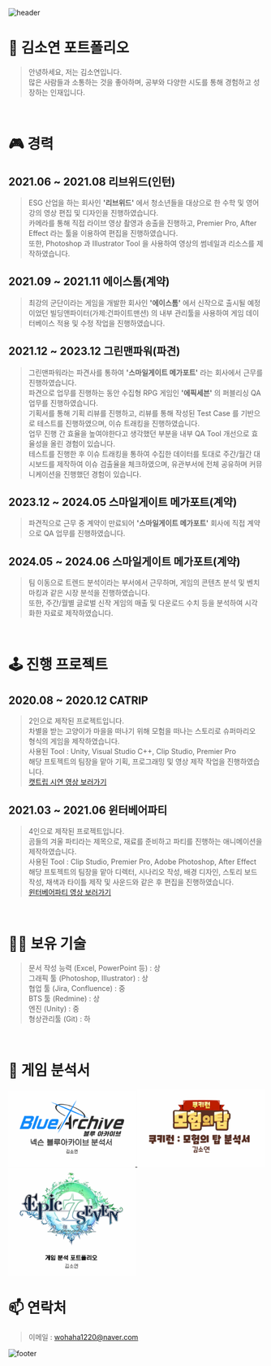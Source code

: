 ![header](https://capsule-render.vercel.app/api?type=waving&height=200&color=gradient&text=So%20Yeon%20%20Kim&reversal=false&textBg=false&fontColor=ffffff&fontSize=50&fontAlign=50&animation=fadeIn&descSize=20&descAlignY=29&fontAlignY=40)

# 📖 김소연 포트폴리오
> 안녕하세요, 저는 김소연입니다.
> <br>
> 많은 사람들과 소통하는 것을 좋아하며, 공부와 다양한 시도를 통해 경험하고 성장하는 인재입니다.
</br>

# 🎮 경력
## 2021.06 ~ 2021.08 리브위드(인턴)</br>
> ESG 산업을 하는 회사인 **'리브위드'** 에서 청소년들을 대상으로 한 수학 및 영어 강의 영상 편집 및 디자인을 진행하였습니다.
> <br>
> 카메라를 통해 직접 라이브 영상 촬영과 송출을 진행하고, Premier Pro, After Effect 라는 툴을 이용하여 편집을 진행하였습니다.
> <br>
> 또한, Photoshop 과 Illustrator Tool 을 사용하여 영상의 썸네일과 리소스를 제작하였습니다.

## 2021.09 ~ 2021.11 에이스톰(계약)</br>
> 최강의 군단이라는 게임을 개발한 회사인 **'에이스톰'** 에서 신작으로 출시될 예정이었던 빌딩앤파이터(가제:건파이트맨션) 의 내부 관리툴을 사용하여 게임 데이터베이스 적용 및 수정 작업을 진행하였습니다.
> <br>

## 2021.12 ~ 2023.12 그린맨파워(파견)</br>
> 그린맨파워라는 파견사를 통하여 **'스마일게이트 메가포트'** 라는 회사에서 근무를 진행하였습니다.
> <br>
> 파견으로 업무를 진행하는 동안 수집형 RPG 게임인 **'에픽세븐'** 의 퍼블리싱 QA 업무를 진행하였습니다.
> <br>
> 기획서를 통해 기획 리뷰를 진행하고, 리뷰를 통해 작성된 Test Case 를 기반으로 테스트를 진행하였으며, 이슈 트래킹을 진행하였습니다.
> <br>
> 업무 진행 간 효율을 높여야한다고 생각했던 부분을 내부 QA Tool 개선으로 효율성을 올린 경험이 있습니다.
> <br>
> 테스트를 진행한 후 이슈 트래킹을 통하여 수집한 데이터를 토대로 주간/월간 대시보드를 제작하여 이슈 검출율을 체크하였으며, 유관부서에 전체 공유하며 커뮤니케이션을 진행했던 경험이 있습니다.

## 2023.12 ~ 2024.05 스마일게이트 메가포트(계약)</br>
> 파견직으로 근무 중 계약이 만료되어 **'스마일게이트 메가포트'** 회사에 직접 계약으로 QA 업무를 진행하였습니다.
> <br>

## 2024.05 ~ 2024.06 스마일게이트 메가포트(계약)</br>
> 팀 이동으로 트렌드 분석이라는 부서에서 근무하며, 게임의 콘텐츠 분석 및 벤치 마킹과 같은 시장 분석을 진행하였습니다.
> <br>
> 또한, 주간/월별 글로벌 신작 게임의 매출 및 다운로드 수치 등을 분석하여 시각화한 자료로 제작하였습니다.
</br>

# 🕹️ 진행 프로젝트
## 2020.08 ~ 2020.12 CATRIP
> 2인으로 제작된 프로젝트입니다.
> <br>
> 차별을 받는 고양이가 마을을 떠나기 위해 모험을 떠나는 스토리로 슈퍼마리오 형식의 게임을 제작하였습니다.
> <br>
> 사용된 Tool : Unity, Visual Studio C++, Clip Studio, Premier Pro
> <br>
> 해당 프토젝트의 팀장을 맡아 기획, 프로그래밍 및 영상 제작 작업을 진행하였습니다.
> <br>
> [캣트립 시연 영상 보러가기](https://www.youtube.com/watch?v=vCqrQZgufmg&feature=youtu.be)

## 2021.03 ~ 2021.06 윈터베어파티
> 4인으로 제작된 프로젝트입니다.
> <br>
> 곰들의 겨울 파티라는 제목으로, 재료를 준비하고 파티를 진행하는 애니메이션을 제작하였습니다.
> <br>
> 사용된 Tool : Clip Studio, Premier Pro, Adobe Photoshop, After Effect
> <br>
> 해당 프토젝트의 팀장을 맡아 디렉터, 시나리오 작성, 배경 디자인, 스토리 보드 작성, 채색과 타이틀 제작 및 사운드와 같은 후 편집을 진행하였습니다.
> <br>
> [윈터베어파티 영상 보러가기](https://www.youtube.com/watch?v=Mj-C8KpPu5o&feature=youtu.be)
</br>

# 🧑‍💻 보유 기술
> 문서 작성 능력 (Excel, PowerPoint 등) : 상
> <br>
> 그래픽 툴 (Photoshop, Illustrator) : 상
> <br>
> 협업 툴 (Jira, Confluence) : 중
> <br>
> BTS 툴 (Redmine) : 상
> <br>
> 엔진 (Unity) : 중
> <br>
> 형상관리툴 (Git) : 하
</br>

# 📒 게임 분석서
<a href="https://github.com/KimDitt0/Portfolio/raw/main/path/to/넥슨_분석포트폴리오_김소연.pdf">
  <img src="https://github.com/KimDitt0/Portfolio/raw/main/블루아카이브.png" alt="Thumbnail" style="width:250px;"/>
</a>
<a href="https://github.com/KimDitt0/Portfolio/raw/main/path/to/데브_분석포트폴리오_김소연.pdf">
  <img src="https://github.com/KimDitt0/Portfolio/raw/main/쿠키런모험의탑.png" alt="Thumbnail" style="width:250px;"/>
</a>
<a href="https://github.com/KimDitt0/Portfolio/raw/main/path/to/에픽세븐_분석_김소연.pdf">
  <img src="https://github.com/KimDitt0/Portfolio/raw/main/에픽세븐.png" alt="Thumbnail" style="width:250px;"/>
</a>

# 📫 연락처
> 이메일 : wohaha1220@naver.com
> <br>

![footer](https://capsule-render.vercel.app/api?type=waving&height=200&color=gradient&reversal=false&textBg=false&fontColor=ffffff&fontSize=50&fontAlign=12&animation=fadeIn&descSize=20&descAlignY=59&fontAlignY=42&section=footer&descAlign=17)
